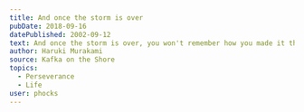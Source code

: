 ```yaml
---
title: And once the storm is over
pubDate: 2018-09-16
datePublished: 2002-09-12
text: And once the storm is over, you won't remember how you made it through, how you managed to survive. You won't even be sure whether the storm is really over. But one thing is certain. When you come out of the storm, you won't be the same person who walked in. That's what this storm's all about.
author: Haruki Murakami
source: Kafka on the Shore
topics:
  - Perseverance
  - Life
user: phocks
---
```

